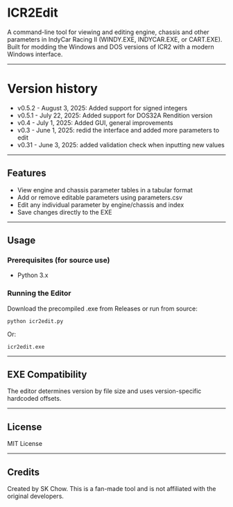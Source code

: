 # ICR2Edit

A command-line tool for viewing and editing engine, chassis and other parameters in IndyCar Racing II (WINDY.EXE, INDYCAR.EXE, or CART.EXE). Built for modding the Windows and DOS versions of ICR2 with a modern Windows interface.

---

# Version history

- v0.5.2 - August 3, 2025: Added support for signed integers
- v0.5.1 - July 22, 2025: Added support for DOS32A Rendition version
- v0.4 - July 1, 2025: Added GUI, general improvements
- v0.3 - June 1, 2025: redid the interface and added more parameters to edit
- v0.31 - June 3, 2025: added validation check when inputting new values

---


## Features

- View engine and chassis parameter tables in a tabular format
- Add or remove editable parameters using parameters.csv
- Edit any individual parameter by engine/chassis and index
- Save changes directly to the EXE

---

## Usage

### Prerequisites (for source use)
- Python 3.x

### Running the Editor

Download the precompiled .exe from Releases or run from source:

    python icr2edit.py

Or:

    icr2edit.exe

---

## EXE Compatibility

The editor determines version by file size and uses version-specific hardcoded offsets.

---

## License

MIT License

---

## Credits

Created by SK Chow. This is a fan-made tool and is not affiliated with the original developers.
